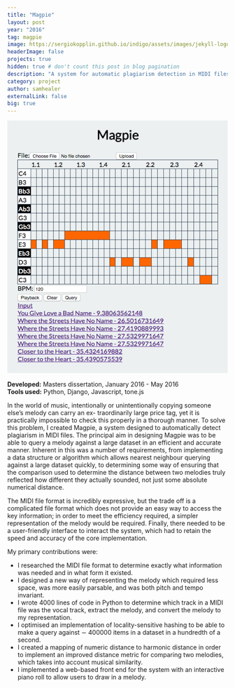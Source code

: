 ```yaml
---
title: "Magpie"
layout: post
year: "2016"
tag: magpie
image: https://sergiokopplin.github.io/indigo/assets/images/jekyll-logo-light-solid.png
headerImage: false
projects: true
hidden: true # don't count this post in blog pagination
description: "A system for automatic plagiarism detection in MIDI files"
category: project
author: samhealer
externalLink: false
big: true
---
```


![68648492_361239248141556_8522284295832731648_n](/assets/images/projects/magpie1.png)

**Developed:** Masters dissertation, January 2016 - May 2016\
**Tools used:** Python, Django, Javascript, tone.js


In the world of music, intentionally or unintentionally copying someone else’s melody can carry an ex- traordinarily large price tag, yet it is practically impossible to check this properly in a thorough manner. To solve this problem, I created Magpie, a system designed to automatically detect plagiarism in MIDI files.
The principal aim in designing Magpie was to be able to query a melody against a large dataset in an efficient and accurate manner. Inherent in this was a number of requirements, from implementing a data structure or algorithm which allows nearest neighbour querying against a large dataset quickly, to determining some way of ensuring that the comparison used to determine the distance between two melodies truly reflected how different they actually sounded, not just some absolute numerical distance.

The MIDI file format is incredibly expressive, but the trade off is a complicated file format which does not provide an easy way to access the key information; in order to meet the efficiency required, a simpler representation of the melody would be required. Finally, there needed to be a user-friendly interface to interact the system, which had to retain the speed and accuracy of the core implementation.

My primary contributions were:
* I researched the MIDI file format to determine exactly what information was needed and in what form it existed.
* I designed a new way of representing the melody which required less space, was more easily parsable, and was both pitch and tempo invariant.
* I wrote 4000 lines of code in Python to determine which track in a MIDI file was the vocal track, extract the melody, and convert the melody to my representation.
* I optimised an implementation of locality-sensitive hashing to be able to make a query against ∼ 400000 items in a dataset in a hundredth of a second.
* I created a mapping of numeric distance to harmonic distance in order to implement an improved distance metric for comparing two melodies, which takes into account musical similarity.
* I implemented a web-based front end for the system with an interactive piano roll to allow users to draw in a melody.